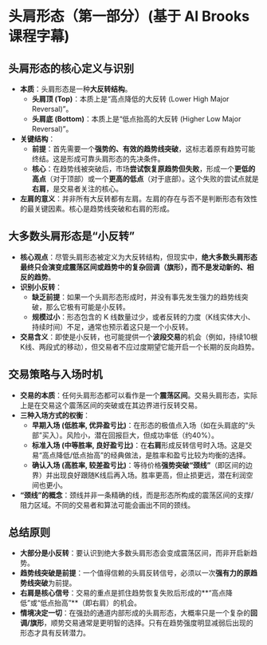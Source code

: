 # 头肩形态（第一部分）(基于 Al Brooks 课程字幕)

## 头肩形态的核心定义与识别

-   **本质**：头肩形态是一种**大反转结构**。
    -   **头肩顶 (Top)**：本质上是“高点降低的大反转 (Lower High Major Reversal)”。
    -   **头肩底 (Bottom)**：本质上是“低点抬高的大反转 (Higher Low Major Reversal)”。
-   **关键结构**：
    -   **前提**：首先需要一个**强势的、有效的趋势线突破**，这标志着原有趋势可能终结。这是形成可靠头肩形态的先决条件。
    -   **核心**：在趋势线被突破后，市场**尝试恢复原趋势但失败**，形成一个**更低的高点**（对于顶部）或一个**更高的低点**（对于底部）。这个失败的尝试点就是**右肩**，是交易者关注的核心。
-   **左肩的意义**：并非所有大反转都有左肩。左肩的存在与否不是判断形态有效性的最关键因素。核心是趋势线突破和右肩的形成。

## 大多数头肩形态是“小反转”

-   **核心观点**：尽管头肩形态被定义为大反转结构，但现实中，**绝大多数头肩形态最终只会演变成震荡区间或趋势中的复杂回调（旗形），而不是发动新的、相反的趋势**。
-   **识别小反转**：
    -   **缺乏前提**：如果一个头肩形态形成时，并没有事先发生强力的趋势线突破，那么它极有可能是小反转。
    -   **规模过小**：形态包含的 K 线数量过少，或者反转的力度（K线实体大小、持续时间）不足，通常也预示着这只是一个小反转。
-   **交易含义**：即使是小反转，也可能提供一个**波段交易**的机会（例如，持续10根K线、两段式的移动），但交易者不应过度期望它能开启一个长期的反向趋势。

## 交易策略与入场时机

-   **交易的本质**：任何头肩形态都可以看作是一个**震荡区间**。交易头肩形态，实际上是在交易这个震荡区间的突破或在其边界进行反转交易。
-   **三种入场方式的权衡**：
    -   **早期入场 (低胜率, 优异盈亏比)**：在形态的极值点入场（如在头肩底的“头部”买入）。风险小，潜在回报巨大，但成功率低（约40%）。
    -   **标准入场 (中等胜率, 良好盈亏比)**：在**右肩**形成反转信号时入场。这是交易“高点降低/低点抬高”的经典做法，是胜率和盈亏比较为均衡的选择。
    -   **确认入场 (高胜率, 较差盈亏比)**：等待价格**强势突破“颈线”**（即区间的边界）并出现良好跟随K线后再入场。胜率更高，但止损更远，潜在利润空间也更小。
-   **“颈线”的概念**：颈线并非一条精确的线，而是形态所构成的震荡区间的支撑/阻力区域。不同的交易者和算法可能会画出不同的颈线。

## 总结原则

-   **大部分是小反转**：要认识到绝大多数头肩形态会变成震荡区间，而非开启新趋势。
-   **趋势线突破是前提**：一个值得信赖的头肩反转信号，必须以一次**强有力的原趋势线突破**为前提。
-   **右肩是核心信号**：交易的重点是抓住趋势恢复失败后形成的**“高点降低”或“低点抬高”**（即右肩）的机会。
-   **情境决定一切**：在强劲的通道内部形成的头肩形态，大概率只是一个复杂的**回调/旗形**，顺势交易通常是更明智的选择。只有在趋势强度明显减弱后出现的形态才具有反转潜力。